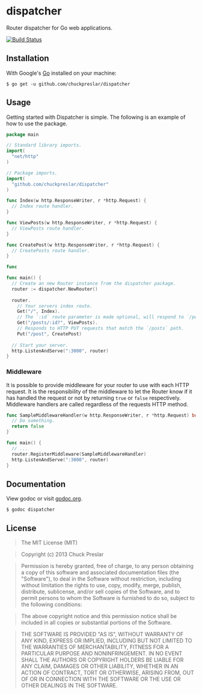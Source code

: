# dispatcher

Router dispatcher for Go web applications.

[![Build Status](https://drone.io/github.com/chuckpreslar/dispatcher/status.png)](https://drone.io/github.com/chuckpreslar/dispatcher/latest)

## Installation

With Google's [Go](http://www.golang.org) installed on your machine:

    $ go get -u github.com/chuckpreslar/dispatcher

## Usage

Getting started with Dispatcher is simple.  The following is an example of how to use the package.

```go
package main

// Standard library imports.
import(
  "net/http"
)

// Package imports.
import(
  "github.com/chuckpreslar/dispatcher"
)

func Index(w http.ResponseWriter, r *http.Request) {
  // Index route handler.
}

func ViewPosts(w http.ResponseWriter, r *http.Request) {
  // ViewPosts route handler.  
}

func CreatePost(w http.ResponseWriter, r *http.Request) {
  // CreatePosts route handler.  
}

func

func main() {
  // Create an new Router instance from the dispatcher package.
  router := dispatcher.NewRouter()
  
  router.
    // Your servers index route.
    Get("/", Index).
    // The `:id` route parameter is made optional, will respond to `/posts` and `/posts/1`.
    Get("/posts/:id?", ViewPosts). 
    // Responds to HTTP PUT requests that match the `/posts` path.
    Put("/post", CreatePost)
  
  // Start your server.
  http.ListenAndServe(":3000", router)
}

```

### Middleware

It is possible to provide middleware for your router to use with each HTTP request.  It is the responsibility of the middleware to let the Router know if it has handled the request or not by returning `true` or `false` respectively.  Middleware handlers are called regardless of the requests HTTP method.

``` go
func SampleMiddlewareHandler(w http.ResponseWriter, r *http.Request) bool {
  // Do something.
  return false
}

func main() {
  // ...
  router.RegisterMiddleware(SampleMiddlewareHandler)
  http.ListenAndServe(":3000", router)
}
```


## Documentation

View godoc or visit [godoc.org](http://godoc.org/github.com/chuckpreslar/dispatcher).

    $ godoc dispatcher

## License

> The MIT License (MIT)

> Copyright (c) 2013 Chuck Preslar

> Permission is hereby granted, free of charge, to any person obtaining a copy
> of this software and associated documentation files (the "Software"), to deal
> in the Software without restriction, including without limitation the rights
> to use, copy, modify, merge, publish, distribute, sublicense, and/or sell
> copies of the Software, and to permit persons to whom the Software is
> furnished to do so, subject to the following conditions:

> The above copyright notice and this permission notice shall be included in
> all copies or substantial portions of the Software.

> THE SOFTWARE IS PROVIDED "AS IS", WITHOUT WARRANTY OF ANY KIND, EXPRESS OR
> IMPLIED, INCLUDING BUT NOT LIMITED TO THE WARRANTIES OF MERCHANTABILITY,
> FITNESS FOR A PARTICULAR PURPOSE AND NONINFRINGEMENT. IN NO EVENT SHALL THE
> AUTHORS OR COPYRIGHT HOLDERS BE LIABLE FOR ANY CLAIM, DAMAGES OR OTHER
> LIABILITY, WHETHER IN AN ACTION OF CONTRACT, TORT OR OTHERWISE, ARISING FROM,
> OUT OF OR IN CONNECTION WITH THE SOFTWARE OR THE USE OR OTHER DEALINGS IN
> THE SOFTWARE.
